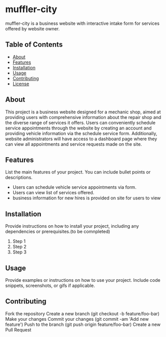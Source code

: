 # muffler-city

muffler-city is a business website with interactive intake form for services offered by website owner.

## Table of Contents

- [About](#about)
- [Features][def]
- [Installation](#installation)
- [Usage](#usage)
- [Contributing](#contributing)
- [License](#license)

## About

This project is a business website designed for a mechanic shop, aimed at providing users with comprehensive information about the repair shop and the diverse range of services it offers. Users can conveniently schedule service appointments through the website by creating an account and providing vehicle information via the schedule service form. Additionally, website administrators will have access to a dashboard page where they can view all appointments and service requests made on the site.

## Features

List the main features of your project. You can include bullet points or descriptions.

- Users can schedule vehicle service appointments via form.
- Users can view list of services offered.
- business information for new hires is provided on site for users to view

## Installation

Provide instructions on how to install your project, including any dependencies or prerequisites.(to be comnpleted)

1. Step 1
2. Step 2
3. Step 3

## Usage

Provide examples or instructions on how to use your project. Include code snippets, screenshots, or gifs if applicable.



## Contributing

Fork the repository
Create a new branch (git checkout -b feature/foo-bar)
Make your changes
Commit your changes (git commit -am 'Add new feature')
Push to the branch (git push origin feature/foo-bar)
Create a new Pull Request


[def]: #features